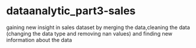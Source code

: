 # dataanalytic_part3-sales

gaining new insight in sales dataset by merging the data,cleaning the data (changing the data type and removing nan values) and finding new information about the data
